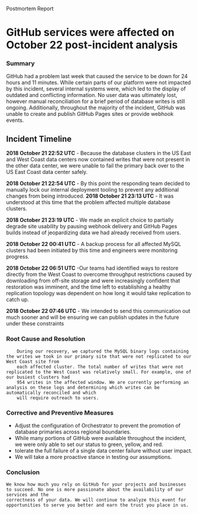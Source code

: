 Postmortem Report

# GitHub services were affected on October 22  post-incident analysis

### Summary

GitHub had a problem last week that caused the service to be down for 24 hours and 11 minutes. While certain parts of our platform were not impacted by this incident,
several internal systems were, which led to the display of outdated and conflicting information. No user data was ultimately lost, however manual reconciliation for a
brief period of database writes is still ongoing. Additionally, throughout the majority of the incident, GitHub was unable to create and publish GitHub Pages sites or
provide webhook events.


## Incident Timeline
**2018 October 21 22:52 UTC** - Because the database clusters in the US East and West Coast data centers now contained writes that were not present in the other data center, we were unable to fail the primary back over to the US East Coast data center safely.

**2018 October 21 22:54 UTC** - By this point the responding team decided to manually lock our internal deployment tooling to prevent any additional changes from being introduced.
**2018 October 21 23:13 UTC** - It was understood at this time that the problem affected multiple database clusters.

**2018 October 21 23:19 UTC** - We made an explicit choice to partially degrade site usability by pausing webhook delivery and GitHub Pages builds instead of jeopardizing data we had already received from users.

**2018 October 22 00:41 UTC** - A backup process for all affected MySQL clusters had been initiated by this time and engineers were monitoring progress.

**2018 October 22 06:51 UTC** -Our teams had identified ways to restore directly from the West Coast to overcome throughput restrictions caused by downloading from off-site storage and were increasingly confident that restoration was imminent, and the time left to establishing a healthy replication topology was dependent on how long it would take replication to catch up.

**2018 October 22 07:46 UTC** - We intended to send this communication out much sooner and will be ensuring we can publish updates in the future under these constraints

### Root Cause and Resolution
        During our recovery, we captured the MySQL binary logs containing the writes we took in our primary site that were not replicated to our West Coast site from
        each affected cluster. The total number of writes that were not replicated to the West Coast was relatively small. For example, one of our busiest clusters had
        954 writes in the affected window. We are currently performing an analysis on these logs and determining which writes can be automatically reconciled and which
        will require outreach to users.

### Corrective and Preventive Measures
- Adjust the configuration of Orchestrator to prevent the promotion of database primaries across regional boundaries.
- While many portions of GitHub were available throughout the incident, we were only able to set our status to green, yellow, and red.
- tolerate the full failure of a single data center failure without user impact.
- We will take a more proactive stance in testing our assumptions.

### Conclusion
    We know how much you rely on GitHub for your projects and businesses to succeed. No one is more passionate about the availability of our services and the 
    correctness of your data. We will continue to analyze this event for opportunities to serve you better and earn the trust you place in us.
